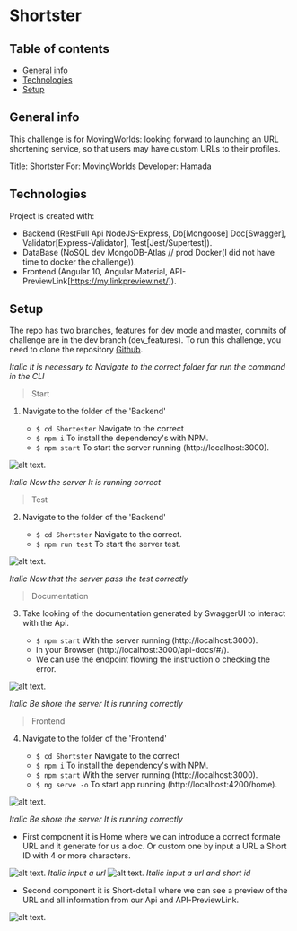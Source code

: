 # Shortster

## Table of contents

- [General info](#general-info)
- [Technologies](#technologies)
- [Setup](#setup)

## General info

This challenge is for MovingWorlds: looking forward to launching an URL shortening service, so that users may have custom URLs to their profiles.

Title: Shortster
For: MovingWorlds
Developer: Hamada

## Technologies

Project is created with:

- Backend (RestFull Api NodeJS-Express, Db[Mongoose] Doc[Swagger], Validator[Express-Validator], Test[Jest/Supertest]).
- DataBase (NoSQL dev MongoDB-Atlas // prod Docker(I did not have time to docker the challenge)).
- Frontend (Angular 10, Angular Material, API-PreviewLink[https://my.linkpreview.net/]).

## Setup

The repo has two branches, features for dev mode and master, commits of challenge are in the dev branch (dev_features).
To run this challenge, you need to clone the repository [Github](https://github.com/hamada-j/Shortster).

_Italic It is necessary to Navigate to the correct folder for run the command in the CLI_

> Start

1. Navigate to the folder of the 'Backend'

   - `$ cd Shortester` Navigate to the correct
   - `$ npm i` To install the dependency's with NPM.
   - `$ npm start` To start the server running (http://localhost:3000).

![alt text](https://github.com/hamada-j/Shortster/blob/master/img/test.png).

_Italic Now the server It is running correct_

> Test

2. Navigate to the folder of the 'Backend'

   - `$ cd Shortster` Navigate to the correct.
   - `$ npm run test` To start the server test.

![alt text](https://github.com/hamada-j/Shortster/blob/master/img/test.png).

_Italic Now that the server pass the test correctly_

> Documentation

3. Take looking of the documentation generated by SwaggerUI to interact with the Api.

   - `$ npm start` With the server running (http://localhost:3000).
   - In your Browser (http://localhost:3000/api-docs/#/).
   - We can use the endpoint flowing the instruction o checking the error.

![alt text](https://github.com/hamada-j/Shortster/blob/master/img/docs.png).

_Italic Be shore the server It is running correctly_

> Frontend

4. Navigate to the folder of the 'Frontend'

   - `$ cd Shortster` Navigate to the correct
   - `$ npm i` To install the dependency's with NPM.
   - `$ npm start` With the server running (http://localhost:3000).
   - `$ ng serve -o` To start app running (http://localhost:4200/home).

![alt text](https://github.com/hamada-j/Shortster/blob/master/img/run-app.png).

_Italic Be shore the server It is running correctly_

- First component it is Home where we can introduce a correct formate URL and it generate for us a doc. Or custom one by input a URL a Short ID with 4 or more characters.

![alt text](https://github.com/hamada-j/Shortster/blob/master/img/front.png).
_Italic input a url_
![alt text](https://github.com/hamada-j/Shortster/blob/master/img/custom.png).
_Italic input a url and short id_

- Second component it is Short-detail where we can see a preview of the URL and all information from our Api and API-PreviewLink.

![alt text](https://github.com/hamada-j/Shortster/blob/master/img/detail.png).
